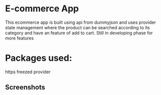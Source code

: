 # E-commerce App
This ecommerce app is built using api from dummyjson and uses provider state management where the product can be searched according to its category and have an feature of add to cart. Still in developing phase for more features
# Packages used:
https
freezed
provider


## Screenshots



